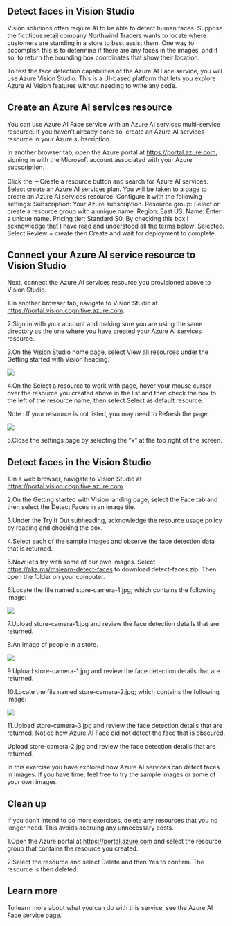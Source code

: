 ## Detect faces in Vision Studio

Vision solutions often require AI to be able to detect human faces. Suppose the fictitious retail company Northwind Traders wants to locate where customers are standing in a store to best assist them. One way to accomplish this is to determine if there are any faces in the images, and if so, to return the bounding box coordinates that show their location.

To test the face detection capabilities of the Azure AI Face service, you will use Azure Vision Studio. This is a UI-based platform that lets you explore Azure AI Vision features without needing to write any code.

## Create an Azure AI services resource

You can use Azure AI Face service with an Azure AI services multi-service resource. If you haven’t already done so, create an Azure AI services resource in your Azure subscription.

In another browser tab, open the Azure portal at https://portal.azure.com, signing in with the Microsoft account associated with your Azure subscription.

Click the ＋Create a resource button and search for Azure AI services. Select create an Azure AI services plan. You will be taken to a page to create an Azure AI services resource. Configure it with the following settings:
Subscription: Your Azure subscription.
Resource group: Select or create a resource group with a unique name.
Region: East US.
Name: Enter a unique name.
Pricing tier: Standard S0.
By checking this box I acknowledge that I have read and understood all the terms below: Selected.
Select Review + create then Create and wait for deployment to complete.


## Connect your Azure AI service resource to Vision Studio

Next, connect the Azure AI services resource you provisioned above to Vision Studio.

1.In another browser tab, navigate to Vision Studio at https://portal.vision.cognitive.azure.com.

2.Sign in with your account and making sure you are using the same directory as the one where you have created your Azure AI services resource.

3.On the Vision Studio home page, select View all resources under the Getting started with Vision heading.

<img src=https://microsoftlearning.github.io/mslearn-ai-fundamentals/Instructions/Labs/media/analyze-images-vision/vision-resources.png />

4.On the Select a resource to work with page, hover your mouse cursor over the resource you created above in the list and then check the box to the left of the resource name, then select Select as default resource.

Note : If your resource is not listed, you may need to Refresh the page.

<img src=https://microsoftlearning.github.io/mslearn-ai-fundamentals/Instructions/Labs/media/analyze-images-vision/default-resource.png />

5.Close the settings page by selecting the “x” at the top right of the screen.

## Detect faces in the Vision Studio
1.In a web browser, navigate to Vision Studio at https://portal.vision.cognitive.azure.com.

2.On the Getting started with Vision landing page, select the Face tab and then select the Detect Faces in an image tile.

3.Under the Try It Out subheading, acknowledge the resource usage policy by reading and checking the box.

4.Select each of the sample images and observe the face detection data that is returned.

5.Now let’s try with some of our own images. Select https://aka.ms/mslearn-detect-faces to download detect-faces.zip. Then open the folder on your computer.

6.Locate the file named store-camera-1.jpg; which contains the following image:

<img src=https://microsoftlearning.github.io/mslearn-ai-fundamentals/Instructions/Labs/media/create-face-solutions/store-camera-1.jpg />

7.Upload store-camera-1.jpg and review the face detection details that are returned.

8.An image of people in a store.

<img src=https://microsoftlearning.github.io/mslearn-ai-fundamentals/Instructions/Labs/media/create-face-solutions/store-camera-2.jpg />

9.Upload store-camera-1.jpg and review the face detection details that are returned.

10.Locate the file named store-camera-2.jpg; which contains the following image:

<img src=https://microsoftlearning.github.io/mslearn-ai-fundamentals/Instructions/Labs/media/create-face-solutions/store-camera-3.jpg />

11.Upload store-camera-3.jpg and review the face detection details that are returned. Notice how Azure AI Face did not detect the face that is obscured.

Upload store-camera-2.jpg and review the face detection details that are returned.

In this exercise you have explored how Azure AI services can detect faces in images. If you have time, feel free to try the sample images or some of your own images.

## Clean up

If you don’t intend to do more exercises, delete any resources that you no longer need. This avoids accruing any unnecessary costs.

1.Open the Azure portal at https://portal.azure.com and select the resource group that contains the resource you created.

2.Select the resource and select Delete and then Yes to confirm. The resource is then deleted.

## Learn more

To learn more about what you can do with this service, see the Azure AI Face service page.
